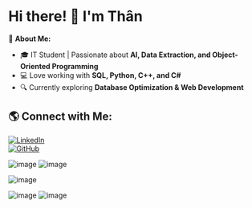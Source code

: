 # Hi there! 👋 I'm Thân

🚀 **About Me:**  
- 🎓 IT Student | Passionate about **AI, Data Extraction, and Object-Oriented Programming**  
- 💻 Love working with **SQL, Python, C++, and C#**  
- 🔍 Currently exploring **Database Optimization & Web Development**  

## 🌎 Connect with Me:
[![LinkedIn](https://img.shields.io/badge/-LinkedIn-0077B5?style=flat&logo=linkedin&logoColor=white)](https://linkedin.com/in/your-profile)  
[![GitHub](https://img.shields.io/badge/-GitHub-181717?style=flat&logo=github&logoColor=white)](https://github.com/your-github-username) 

![image](https://github.com/user-attachments/assets/d7d67093-28b4-4942-9d6b-4ae31456f185)
![image](https://github.com/user-attachments/assets/664faa25-fca0-426f-907f-21594e7cde57)


![image](https://github.com/user-attachments/assets/778096a2-c0b7-4cea-a453-f8cdc0d3337d)

![image](https://github.com/user-attachments/assets/d4d2c4f2-5f72-4fb8-a02f-48cc72996188)
![image](https://github.com/user-attachments/assets/a0445366-2d78-4b84-97ac-a60e446691e2)


